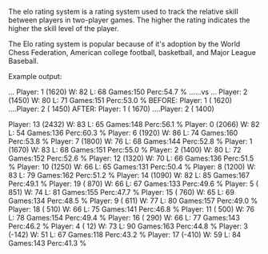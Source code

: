 The elo rating system is a rating system used to track the relative skill between players in two-player games.  The higher the rating indicates the higher the skill level of the player.

The Elo rating system is popular because of it's adoption by the World Chess Federation, American college football, basketball, and Major League Baseball.


Example output:

... Player:  1 (1620) W: 82 L: 68 Games:150 Perc:54.7 %
......vs
... Player:  2 (1450) W: 80 L: 71 Games:151 Perc:53.0 %
BEFORE: Player:   1 ( 1620) ....Player:   2 ( 1450)
AFTER: Player:   1 ( 1670) ....Player:   2 ( 1400)

Player: 13 (2432) W: 83 L: 65 Games:148 Perc:56.1 %
Player:  0 (2066) W: 82 L: 54 Games:136 Perc:60.3 %
Player:  6 (1920) W: 86 L: 74 Games:160 Perc:53.8 %
Player:  7 (1800) W: 76 L: 68 Games:144 Perc:52.8 %
Player:  1 (1670) W: 83 L: 68 Games:151 Perc:55.0 %
Player:  2 (1400) W: 80 L: 72 Games:152 Perc:52.6 %
Player: 12 (1320) W: 70 L: 66 Games:136 Perc:51.5 %
Player: 10 (1250) W: 66 L: 65 Games:131 Perc:50.4 %
Player:  8 (1200) W: 83 L: 79 Games:162 Perc:51.2 %
Player: 14 (1090) W: 82 L: 85 Games:167 Perc:49.1 %
Player: 19 ( 870) W: 66 L: 67 Games:133 Perc:49.6 %
Player:  5 ( 851) W: 74 L: 81 Games:155 Perc:47.7 %
Player: 15 ( 760) W: 65 L: 69 Games:134 Perc:48.5 %
Player:  9 ( 611) W: 77 L: 80 Games:157 Perc:49.0 %
Player: 18 ( 510) W: 66 L: 75 Games:141 Perc:46.8 %
Player: 11 ( 500) W: 76 L: 78 Games:154 Perc:49.4 %
Player: 16 ( 290) W: 66 L: 77 Games:143 Perc:46.2 %
Player:  4 (  12) W: 73 L: 90 Games:163 Perc:44.8 %
Player:  3 (-142) W: 51 L: 67 Games:118 Perc:43.2 %
Player: 17 (-410) W: 59 L: 84 Games:143 Perc:41.3 %
